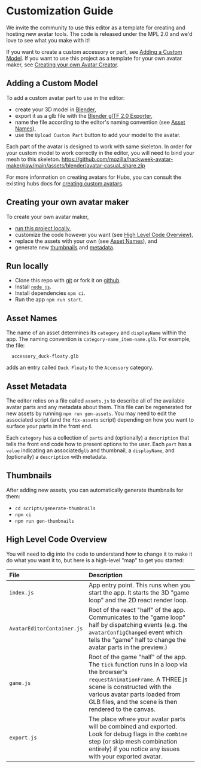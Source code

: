 # Customization Guide

We invite the community to use this editor as a template for creating and hosting new avatar tools. The code is released under the MPL 2.0 and we'd love to see what you make with it!

If you want to create a custom accessory or part, see [Adding a Custom Model](#adding-a-custom-model).
If you want to use this project as a template for your own avatar maker, see [Creating your own Avatar Creator](#creating-your-own-avatar-maker).

## Adding a Custom Model

To add a custom avatar part to use in the editor:

- create your 3D model in [Blender](https://www.blender.org/),
- export it as a glb file with the [Blender glTF 2.0 Exporter](https://github.com/KhronosGroup/glTF-Blender-IO#introduction),
- name the file according to the editor's naming convention (see [Asset Names](#asset-names)),
- use the `Upload Custom Part` button to add your model to the avatar.

Each part of the avatar is designed to work with same skeleton. In order for your custom model to work correctly in the editor, you will need to bind your mesh to this skeleton. https://github.com/mozilla/hackweek-avatar-maker/raw/main/assets/blender/avatar-casual_share.zip

For more information on creating avatars for Hubs, you can consult the existing hubs docs for [creating custom avatars](https://hubs.mozilla.com/docs/creators-advanced-avatar-customization.html#modify-base-robot-template).

## Creating your own avatar maker

To create your own avatar maker,

- [run this project locally](#run-locally),
- customize the code however you want (see [High Level Code Overview](#high-level-code-overview)),
- replace the assets with your own (see [Asset Names](#asset-names)), and
- generate new [thumbnails](#thumbnails) and [metadata](#asset-metadata).

## Run locally

- Clone this repo with [git](https://git-scm.com/doc) or fork it on [github](https://github.com/).
- Install [`node js`](https://nodejs.org/en/).
- Install dependencies `npm ci`.
- Run the app `npm run start`.

## Asset Names

The name of an asset determines its `category` and `displayName` within the app. The naming convention is `category-name_item-name.glb`. For example, the file:

```
  accessory_duck-floaty.glb
```

adds an entry called `Duck Floaty` to the `Accessory` category.

## Asset Metadata

The editor relies on a file called `assets.js` to describe all of the available avatar parts and any metadata about them. This file can be regenerated for new assets by running `npm run gen-assets`. You may need to edit the associated script (and the `fix-assets` script) depending on how you want to surface your parts in the front end.

Each `category` has a collection of `part`s and (optionally) a `description` that tells the front end code how to present options to the user. Each `part` has a `value` indicating an associated`glb` and thumbnail, a `displayName`, and (optionally) a `description` with metadata.

## Thumbnails

After adding new assets, you can automatically generate thumbnails for them:

- `cd scripts/generate-thumbnails`
- `npm ci`
- `npm run gen-thumbnails`

## High Level Code Overview

You will need to dig into the code to understand how to change it to make it do what you want it to, but here is a high-level "map" to get you started:

| File                       | Description                                                                                                                                                                                                                                          |
| :------------------------- | :--------------------------------------------------------------------------------------------------------------------------------------------------------------------------------------------------------------------------------------------------- |
| `index.js`                 | App entry point. This runs when you start the app. It starts the 3D "game loop" and the 2D react render loop.                                                                                                                                        |
| `AvatarEditorContainer.js` | Root of the react "half" of the app. Communicates to the "game loop" half by dispatching events (e.g. the `avatarConfigChanged` event which tells the "game" half to change the avatar parts in the preview.)                                        |
| `game.js`                  | Root of the game "half" of the app. The `tick` function runs in a loop via the browser's `requestAnimationFrame`. A THREE.js scene is constructed with the various avatar parts loaded from GLB files, and the scene is then rendered to the canvas. |
| `export.js`                | The place where your avatar parts will be combined and exported. Look for debug flags in the `combine` step (or skip mesh combination entirely) if you notice any issues with your exported avatar.                                                  |
